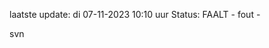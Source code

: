 laatste update: 
di 07-11-2023 10:10   uur 
Status: FAALT - fout - 
<div class="service R">svn</div>